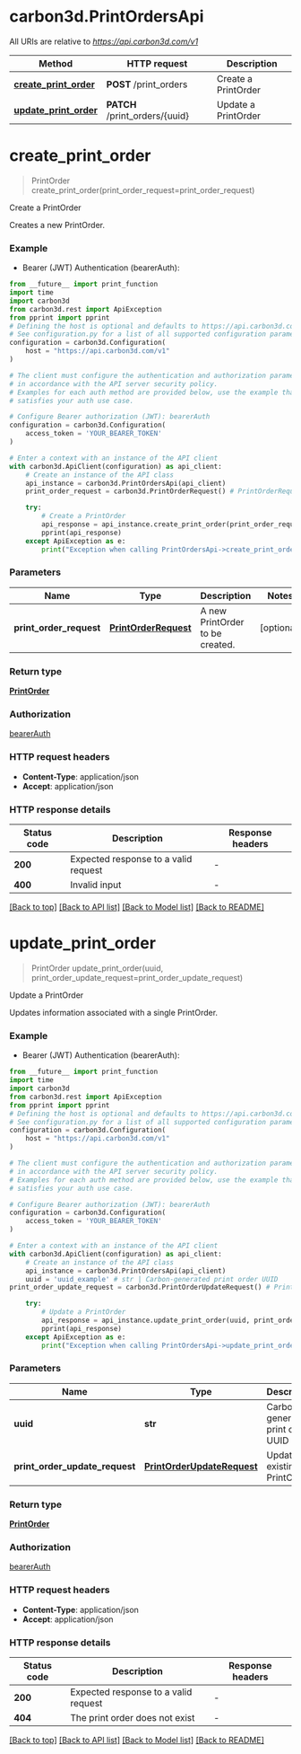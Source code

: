 # carbon3d.PrintOrdersApi

All URIs are relative to *https://api.carbon3d.com/v1*

Method | HTTP request | Description
------------- | ------------- | -------------
[**create_print_order**](PrintOrdersApi.md#create_print_order) | **POST** /print_orders | Create a PrintOrder
[**update_print_order**](PrintOrdersApi.md#update_print_order) | **PATCH** /print_orders/{uuid} | Update a PrintOrder


# **create_print_order**
> PrintOrder create_print_order(print_order_request=print_order_request)

Create a PrintOrder

Creates a new PrintOrder.

### Example

* Bearer (JWT) Authentication (bearerAuth):
```python
from __future__ import print_function
import time
import carbon3d
from carbon3d.rest import ApiException
from pprint import pprint
# Defining the host is optional and defaults to https://api.carbon3d.com/v1
# See configuration.py for a list of all supported configuration parameters.
configuration = carbon3d.Configuration(
    host = "https://api.carbon3d.com/v1"
)

# The client must configure the authentication and authorization parameters
# in accordance with the API server security policy.
# Examples for each auth method are provided below, use the example that
# satisfies your auth use case.

# Configure Bearer authorization (JWT): bearerAuth
configuration = carbon3d.Configuration(
    access_token = 'YOUR_BEARER_TOKEN'
)

# Enter a context with an instance of the API client
with carbon3d.ApiClient(configuration) as api_client:
    # Create an instance of the API class
    api_instance = carbon3d.PrintOrdersApi(api_client)
    print_order_request = carbon3d.PrintOrderRequest() # PrintOrderRequest | A new PrintOrder to be created. (optional)

    try:
        # Create a PrintOrder
        api_response = api_instance.create_print_order(print_order_request=print_order_request)
        pprint(api_response)
    except ApiException as e:
        print("Exception when calling PrintOrdersApi->create_print_order: %s\n" % e)
```

### Parameters

Name | Type | Description  | Notes
------------- | ------------- | ------------- | -------------
 **print_order_request** | [**PrintOrderRequest**](PrintOrderRequest.md)| A new PrintOrder to be created. | [optional] 

### Return type

[**PrintOrder**](PrintOrder.md)

### Authorization

[bearerAuth](../README.md#bearerAuth)

### HTTP request headers

 - **Content-Type**: application/json
 - **Accept**: application/json

### HTTP response details
| Status code | Description | Response headers |
|-------------|-------------|------------------|
**200** | Expected response to a valid request |  -  |
**400** | Invalid input |  -  |

[[Back to top]](#) [[Back to API list]](../README.md#documentation-for-api-endpoints) [[Back to Model list]](../README.md#documentation-for-models) [[Back to README]](../README.md)

# **update_print_order**
> PrintOrder update_print_order(uuid, print_order_update_request=print_order_update_request)

Update a PrintOrder

Updates information associated with a single PrintOrder.

### Example

* Bearer (JWT) Authentication (bearerAuth):
```python
from __future__ import print_function
import time
import carbon3d
from carbon3d.rest import ApiException
from pprint import pprint
# Defining the host is optional and defaults to https://api.carbon3d.com/v1
# See configuration.py for a list of all supported configuration parameters.
configuration = carbon3d.Configuration(
    host = "https://api.carbon3d.com/v1"
)

# The client must configure the authentication and authorization parameters
# in accordance with the API server security policy.
# Examples for each auth method are provided below, use the example that
# satisfies your auth use case.

# Configure Bearer authorization (JWT): bearerAuth
configuration = carbon3d.Configuration(
    access_token = 'YOUR_BEARER_TOKEN'
)

# Enter a context with an instance of the API client
with carbon3d.ApiClient(configuration) as api_client:
    # Create an instance of the API class
    api_instance = carbon3d.PrintOrdersApi(api_client)
    uuid = 'uuid_example' # str | Carbon-generated print order UUID
print_order_update_request = carbon3d.PrintOrderUpdateRequest() # PrintOrderUpdateRequest | Update an existing PrintOrder. (optional)

    try:
        # Update a PrintOrder
        api_response = api_instance.update_print_order(uuid, print_order_update_request=print_order_update_request)
        pprint(api_response)
    except ApiException as e:
        print("Exception when calling PrintOrdersApi->update_print_order: %s\n" % e)
```

### Parameters

Name | Type | Description  | Notes
------------- | ------------- | ------------- | -------------
 **uuid** | **str**| Carbon-generated print order UUID | 
 **print_order_update_request** | [**PrintOrderUpdateRequest**](PrintOrderUpdateRequest.md)| Update an existing PrintOrder. | [optional] 

### Return type

[**PrintOrder**](PrintOrder.md)

### Authorization

[bearerAuth](../README.md#bearerAuth)

### HTTP request headers

 - **Content-Type**: application/json
 - **Accept**: application/json

### HTTP response details
| Status code | Description | Response headers |
|-------------|-------------|------------------|
**200** | Expected response to a valid request |  -  |
**404** | The print order does not exist |  -  |

[[Back to top]](#) [[Back to API list]](../README.md#documentation-for-api-endpoints) [[Back to Model list]](../README.md#documentation-for-models) [[Back to README]](../README.md)

